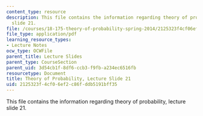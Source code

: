 ```yaml
---
content_type: resource
description: This file contains the information regarding theory of probability, lecture
  slide 21.
file: /courses/18-175-theory-of-probability-spring-2014/2125323f4cf06ef2c86fddb5191bff35_MIT18_175S14_Lecture21.pdf
file_type: application/pdf
learning_resource_types:
- Lecture Notes
ocw_type: OCWFile
parent_title: Lecture Slides
parent_type: CourseSection
parent_uid: 3d54cb1f-8df6-ccb3-f9fb-a234ec6516fb
resourcetype: Document
title: Theory of Probability, Lecture Slide 21
uid: 2125323f-4cf0-6ef2-c86f-ddb5191bff35
---
```

This file contains the information regarding theory of probability, lecture slide 21.

